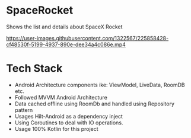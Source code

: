 # SpaceRocket
Shows the list and details about SpaceX Rocket

 

https://user-images.githubusercontent.com/1322567/225858428-cf48530f-5199-4937-890e-dee34a4c086e.mp4



# Tech Stack
- Android Architecture components ike: ViewModel, LiveData, RoomDB etc.
- Followed MVVM Android Architecture 
- Data cached offline using RoomDb and handled using Repository pattern
- Usages Hilt-Android as a dependency inject
- Using Coroutines to deal with IO operations.
- Usage 100% Kotlin for this project

